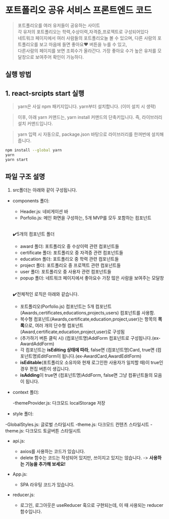 # 포트폴리오 공유 서비스 프론트엔드 코드

> 포트폴리오를 여러 유저들이 공유하는 사이트<br>
> 각 유저의 포트폴리오는 학력,수상이력,자격증,프로젝트로 구성되어있다<br>
> 네트워크 페이지에서 여러 사람들의 포트폴리오늘 볼 수 있으며, 다른 사람의 포트폴리오를 보고 마음에 들면 좋아요❤️ 버튼을 누를 수 있고,<br>
  다른사람의 페이지를 보면 조회수가 올라간다. 가장 좋아요 수가 높은 유저를 모달창으로 보여주어 확인이 가능하다.<br>

## 실행 방법

## 1. react-srcipts start 실행

> yarn은 사실 npm 패키지입니다. yarn부터 설치합니다. (이미 설치 시 생략)

> 이후, 아래 yarn 커맨드는, yarn install 커맨드의 단축키입니다. 즉, 라이브러리 설치 커맨드입니다.

> yarn 입력 시 자동으로, package.json 바탕으로 라이브러리를 한꺼번에 설치해 줍니다.

```bash
npm install --global yarn
yarn
yarn start
```

## 파일 구조 설명

1. src폴더는 아래와 같이 구성됩니다.

- components 폴더:

  - Header.js: 네비게이션 바
  - Porfolio.js: 메인 화면을 구성하는, 5개 MVP를 모두 포함하는 컴포넌트<br><br>


   ✔️5개의 컴포넌트 폴더

  - award 폴더: 포트폴리오 중 수상이력 관련 컴포넌트들 
  - certificate 폴더: 포트폴리오 중 자격증 관련 컴포넌트들
  - education 폴더: 포트폴리오 중 학력 관련 컴포넌트들
  - project 폴더: 포트폴리오 중 프로젝트 관련 컴포넌트들
  - user 폴더: 포트폴리오 중 사용자 관련 컴포넌트들
  - popup 폴더: 네트워크 페이지에서 좋아요수 가장 많은 사람을 보여주는 모달창<br><br>

  ✔️전체적인 로직은 아래와 같습니다.

  - 포트폴리오(Porfolio.js) 컴포넌트는 5개 컴포넌트 (Awards,certificates,educations,projects,users) 컴포넌트를 사용함.<br>
  - 복수형 컴포넌트(Awards,certificate,education,project,user)는 항목의 **목록**으로, 여러 개의 단수형 컴포넌트(Award,certificate,education,project,user)로 구성됨<br>
  - (추가하기 버튼 클릭 시) (컴포넌트명)AddForm 컴포넌트로 구성됩니다.(ex-AwardAddForm)<br>
  - 각 컴포넌트는 **isEditing 상태에 따라**, false면 (컴포넌트명)Card, true면 (컴포넌트명)EditForm이 됩니다.(ex-AwardCard,AwardEditForm)<br>
  - **isEditable**(포트폴리오 소유자와 현재 로그인한 사용자가 일치할 때)이 true인 경우 편집 버튼이 생깁니다.<br>
  - **isAdding**이 true면 (컴포넌트명)AddForm, false면 그냥 컴퓨넌트들의 모음이 됩니다.

- context 폴더:

  -themeProvider.js: 다크모드 localStorage 저장

 - style 폴더:
  
  -GlobalStyles.js: 글로벌 스타일시트
  -theme.js: 다크모드 컨텐츠 스타일시트
  -theme.js: 다크모드 토글버튼 스타일시트

- api.js:
  - axios를 사용하는 코드가 있습니다.
  - delete 함수는 코드는 작성되어 있지만, 쓰이지고 있지는 않습니다. -> **사용하는 기능을 추가해 보세요!**

- App.js:
  - SPA 라우팅 코드가 있습니다.
 
- reducer.js:
  - 로그인, 로그아웃은 useReducer 훅으로 구현되는데, 이 때 사용되는 reducer 함수입니다.



